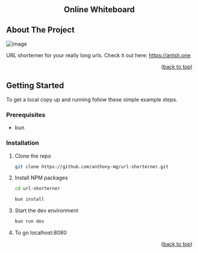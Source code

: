 <!-- Improved compatibility of back to top link: See: https://github.com/othneildrew/Best-README-Template/pull/73 -->
<a id="readme-top"></a>
<!--
*** Thanks for checking out the Best-README-Template. If you have a suggestion
*** that would make this better, please fork the repo and create a pull request
*** or simply open an issue with the tag "enhancement".
*** Don't forget to give the project a star!
*** Thanks again! Now go create something AMAZING! :D
-->

<!-- PROJECT LOGO -->

<h2 align="center">Online Whiteboard</h2>
</div>

<!-- ABOUT THE PROJECT -->
## About The Project

![image](https://github.com/user-attachments/assets/77f9369f-f7c2-406f-8940-0eca4391e45b)


URL shorterner for your really long urls. Check it out here: https://antsh.one

<p align="right">(<a href="#readme-top">back to top</a>)</p>


## Getting Started

To get a local copy up and running follow these simple example steps.

### Prerequisites
* bun
  
### Installation

1. Clone the repo
   ```sh
   git clone https://github.com/anthony-mg/url-shorterner.git
   ```
2. Install NPM packages
   ```sh
   cd url-shorterner
   ```
   ```sh
   bun install
   ```
4. Start the dev environment
    ```sh
    bun run dev
    ```
5. To go localhost:8080
<p align="right">(<a href="#readme-top">back to top</a>)</p>
